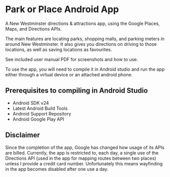 Park or Place Android App
=========================
A New Westminster directions & attractions app, using the Google Places, Maps, and Directions APIs.

The main features are locating parks, shopping malls, and parking meters in around New Westminster. It also gives you directions on driving to those locations, as well as saving locations as favourites. 

See included user manual PDF for screenshots and how to use.

To use the app, you will need to compile it in Android studio and run the app either through a virtual device or an attached android phone.

Prerequisites to compiling in Android Studio
--------------------------------------------

- Android SDK v24
- Latest Android Build Tools
- Android Support Repository
- Android Google Play API


Disclaimer
----------
Since the completion of the app, Google has changed how usage of its APIs are billed. Currently, the app is restricted to, each day, a single use of the Directions API (used in the app for mapping routes between two places) unless I provide a credit card number. Unfortunately this means wayfinding in the app becomes disabled after one use a day. 